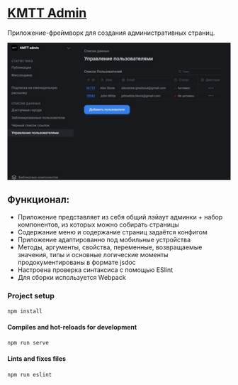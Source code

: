 # [KMTT Admin](https://agants.github.io/kmtt/)
Приложение-фреймворк для создания административных страниц.

![](image.jpg)

## Функционал:
* Приложение представляет из себя общий лэйаут админки + набор компонентов, из которых можно собирать страницы
* Содержание меню и содержание страниц задаётся конфигом
* Приложение адаптированно под мобильные устройства
* Методы, аргументы, свойства, переменные, возвращаемые значения, типы и основные логические моменты продокументированы в формате jsdoc
* Настроена проверка синтаксиса с помощью ESlint
* Для сборки используется Webpack

### Project setup
```
npm install
```

#### Compiles and hot-reloads for development
```
npm run serve
```

#### Lints and fixes files

```
npm run eslint
```
